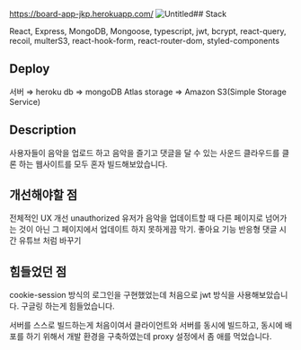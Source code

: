 https://board-app-jkp.herokuapp.com/
![Untitled](https://s3-us-west-2.amazonaws.com/secure.notion-static.com/55b381c2-2516-4549-88cd-d573bca6f97f/Untitled.png)## Stack

React, Express, MongoDB, Mongoose, typescript, jwt, bcrypt, react-query, recoil, multerS3,
react-hook-form, react-router-dom, styled-components

## Deploy

서버 ⇒ heroku
db ⇒ mongoDB Atlas
storage ⇒ Amazon S3(Simple Storage Service)

## Description

사용자들이 음악을 업로드 하고 음악을 즐기고
댓글을 달 수 있는 사운드 클라우드를 클론 하는 웹사이트를 모두 혼자 빌드해보았습니다.

## 개선해야할 점

전체적인 UX 개선
unauthorized 유저가 음악을 업데이트할 때 다른 페이지로 넘어가는 것이 아닌
그 페이지에서 업데이트 하지 못하게끔 막기.
좋아요 기능
반응형
댓글 시간 유튜브 처럼 바꾸기

## 힘들었던 점

cookie-session 방식의 로그인을 구현했었는데
처음으로 jwt 방식을 사용해보았습니다.
구글링 하는게 힘들었습니다.

서버를 스스로 빌드하는게 처음이여서
클라이언트와 서버를 동시에 빌드하고,
동시에 배포를 하기 위해서
개발 환경을 구축하였는데
proxy 설정에서 좀 애를 먹었습니다.
